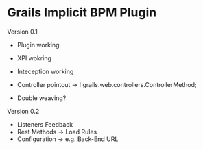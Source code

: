 Grails Implicit BPM Plugin
========================

Version 0.1

* Plugin working
* XPI wokring
* Inteception working

* Controller pointcut -> ! grails.web.controllers.ControllerMethod;
* Double weaving?

Version 0.2

* Listeners Feedback
* Rest Methods -> Load Rules
* Configuration -> e.g. Back-End URL 